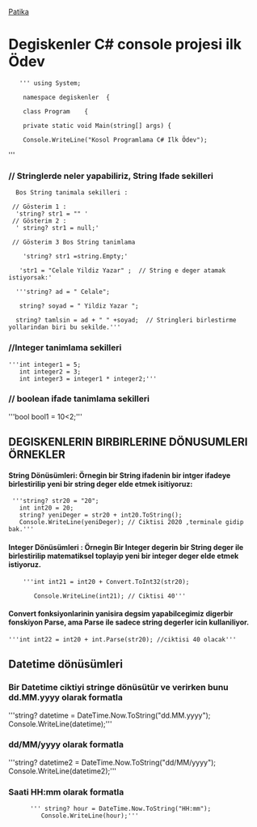 
[Patika](www.patika.dev)

# Degiskenler C# console projesi ilk Ödev

       ''' using System;
        
        namespace degiskenler  {
        
        class Program    {
        
        private static void Main(string[] args) {
        
        Console.WriteLine("Kosol Programlama C# Ilk Ödev");
        
   '''

###  // Stringlerde neler yapabiliriz, String Ifade sekilleri

      Bos String tanimala sekilleri : 
      
     // Gösterim 1 : 
      'string? str1 = "" '
     // Gösterim 2 : 
      ' string? str1 = null;'

     // Gösterim 3 Bos String tanimlama
      
        'string? str1 =string.Empty;'
        
       'str1 = "Celale Yildiz Yazar" ;  // String e deger atamak istiyorsak:'
        
      '''string? ad = " Celale";
       
       string? soyad = " Yildiz Yazar ";

      string? tamlsin = ad + " " +soyad;  // Stringleri birlestirme yollarindan biri bu sekilde.'''

### //Integer tanimlama sekilleri

    '''int integer1 = 5;
       int integer2 = 3;
       int integer3 = integer1 * integer2;'''

### // boolean ifade tanimlama sekilleri 
'''bool bool1 = 10<2;'''

## DEGISKENLERIN BIRBIRLERINE DÖNUSUMLERI ÖRNEKLER

#### String Dönüsümleri: Örnegin bir String ifadenin  bir intger ifadeye birlestirilip yeni bir string deger elde etmek isitiyoruz:
     '''string? str20 = "20";
       int int20 = 20;
       string? yeniDeger = str20 + int20.ToString();
       Console.WriteLine(yeniDeger); // Ciktisi 2020 ,terminale gidip bak.'''

#### Integer Dönüsümleri : Örnegin Bir Integer degerin bir String deger ile birlestirilip matematiksel toplayip yeni bir integer deger elde etmek istiyoruz.

        '''int int21 = int20 + Convert.ToInt32(str20);
        
           Console.WriteLine(int21); // Ciktisi 40'''

#### Convert fonksiyonlarinin yanisira degsim yapabilcegimiz digerbir fonskiyon Parse, ama Parse ile sadece string degerler icin kullaniliyor.

    '''int int22 = int20 + int.Parse(str20); //ciktisi 40 olacak'''

## Datetime dönüsümleri
### Bir Datetime ciktiyi stringe dönüsütür ve verirken bunu dd.MM.yyyy olarak formatla  

'''string? datetime = DateTime.Now.ToString("dd.MM.yyyy");
Console.WriteLine(datetime);''' 
         
 ### dd/MM/yyyy olarak formatla

'''string? datetime2 = DateTime.Now.ToString("dd/MM/yyyy");
Console.WriteLine(datetime2);'''  

### Saati HH:mm olarak formatla

          ''' string? hour = DateTime.Now.ToString("HH:mm");
             Console.WriteLine(hour);'''
                                       
